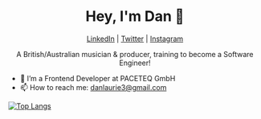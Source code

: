<h1 align="center">Hey, I'm Dan 👋</h1>
<p align="center">
  <a href="https://www.linkedin.com/in/danlaurie98/">LinkedIn</a> |
  <a href="https://twitter.com/DanLaurie1">Twitter</a> |
  <a href="https://www.instagram.com/dan.laurie/?hl=en">Instagram</a>
</p>

<p align="center">A British/Australian musician & producer, training to become a Software Engineer!</p>

- 🏁    I’m a Frontend Developer at PACETEQ GmbH
- 📫    How to reach me: danlaurie3@gmail.com

[![Top Langs](https://github-readme-stats.vercel.app/api/top-langs/?username=dan-laurie&show_icons=true&theme=radical)
](https://github.com/anuraghazra/github-readme-stats)


